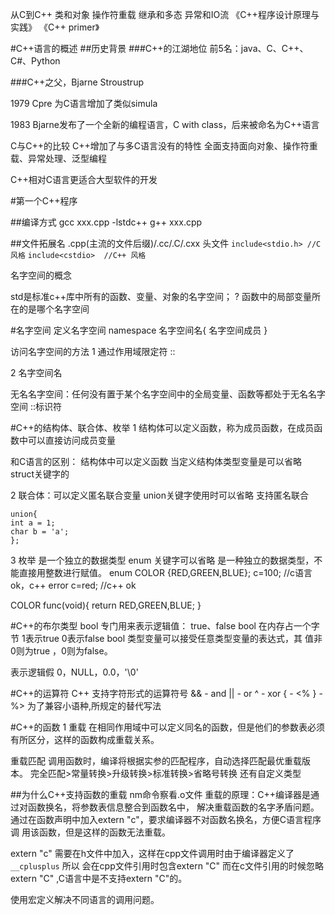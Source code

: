 从C到C++
类和对象
操作符重载
继承和多态
异常和IO流
《C++程序设计原理与实践》
《C++ primer》

#C++语言的概述
##历史背景
###C++的江湖地位
前5名：java、C、C++、C#、Python

###C++之父，Bjarne Stroustrup

1979 Cpre 为C语言增加了类似simula

1983 Bjarne发布了一个全新的编程语言，C with class，后来被命名为C++语言

C与C++的比较
C++增加了与多C语言没有的特性
 全面支持面向对象、操作符重载、异常处理、泛型编程
 
C++相对C语言更适合大型软件的开发

#第一个C++程序

##编译方式
gcc xxx.cpp -lstdc++
g++ xxx.cpp
 
##文件拓展名
.cpp(主流的文件后缀)/.cc/.C/.cxx
头文件
`include<stdio.h> //C 风格`
`include<cstdio>  //C++ 风格`

名字空间的概念

std是标准c++库中所有的函数、变量、对象的名字空间；
? 函数中的局部变量所在的是哪个名字空间

#名字空间
定义名字空间
namespace 名字空间名{
    名字空间成员
}

访问名字空间的方法
1 通过作用域限定符 ::

2 名字空间名

无名名字空间：任何没有置于某个名字空间中的全局变量、函数等都处于无名名字空间
::标识符

#C++的结构体、联合体、枚举
1 结构体可以定义函数，称为成员函数，在成员函数中可以直接访问成员变量

和C语言的区别：
结构体中可以定义函数
当定义结构体类型变量是可以省略struct关键字的

2 联合体：可以定义匿名联合变量
union关键字使用时可以省略
支持匿名联合
```
union{
int a = 1;
char b = 'a';
};
```
3 枚举 是一个独立的数据类型
enum 关键字可以省略
是一种独立的数据类型，不能直接用整数进行赋值。
enum COLOR {RED,GREEN,BLUE};
c=100; //c语言 ok，c++ error
c=red; //c++ ok

COLOR func(void){
    return RED,GREEN,BLUE;
}

#C++的布尔类型
bool 专门用来表示逻辑值： true、false
bool 在内存占一个字节 1表示true 0表示false
bool 类型变量可以接受任意类型变量的表达式，其 值非0则为true ，0则为false。

表示逻辑假 0，NULL，0.0，'\0'

#C++的运算符
C++ 支持字符形式的运算符号
&& - and
|| - or
^  - xor
{  - <%
}  - %>
为了兼容小语种,所规定的替代写法

#C++的函数
1 重载
在相同作用域中可以定义同名的函数，但是他们的参数表必须有所区分，这样的函数构成重载关系。

重载匹配
调用函数时，编译将根据实参的匹配程序，自动选择匹配最优重载版本。
完全匹配>常量转换>升级转换>标准转换>省略号转换
还有自定义类型

##为什么C++支持函数的重载
nm命令察看.o文件
重载的原理：C++编译器是通过对函数换名，将参数表信息整合到函数名中，
解决重载函数的名字矛盾问题。
通过在函数声明中加入extern "c"，要求编译器不对函数名换名，方便C语言程序调
用该函数，但是这样的函数无法重载。

extern "c" 需要在h文件中加入，这样在cpp文件调用时由于编译器定义了`__cplusplus` 所以
会在cpp文件引用时包含extern "C"
而在c文件引用的时候忽略extern "C" ,C语言中是不支持extern "C"的。

使用宏定义解决不同语言的调用问题。



